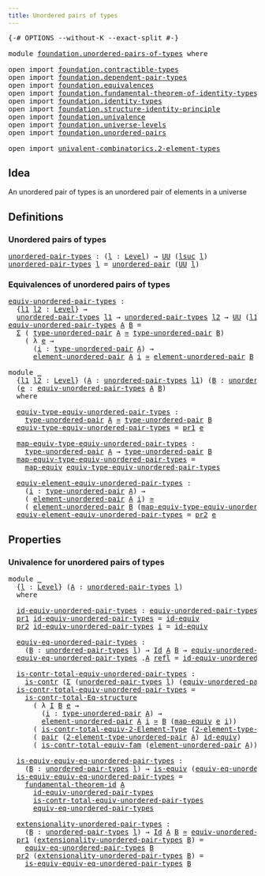 ```yaml
---
title: Unordered pairs of types
---
```


<pre class="Agda"><a id="50" class="Symbol">{-#</a> <a id="54" class="Keyword">OPTIONS</a> <a id="62" class="Pragma">--without-K</a> <a id="74" class="Pragma">--exact-split</a> <a id="88" class="Symbol">#-}</a>

<a id="93" class="Keyword">module</a> <a id="100" href="foundation.unordered-pairs-of-types.html" class="Module">foundation.unordered-pairs-of-types</a> <a id="136" class="Keyword">where</a>

<a id="143" class="Keyword">open</a> <a id="148" class="Keyword">import</a> <a id="155" href="foundation.contractible-types.html" class="Module">foundation.contractible-types</a>
<a id="185" class="Keyword">open</a> <a id="190" class="Keyword">import</a> <a id="197" href="foundation.dependent-pair-types.html" class="Module">foundation.dependent-pair-types</a>
<a id="229" class="Keyword">open</a> <a id="234" class="Keyword">import</a> <a id="241" href="foundation.equivalences.html" class="Module">foundation.equivalences</a>
<a id="265" class="Keyword">open</a> <a id="270" class="Keyword">import</a> <a id="277" href="foundation.fundamental-theorem-of-identity-types.html" class="Module">foundation.fundamental-theorem-of-identity-types</a>
<a id="326" class="Keyword">open</a> <a id="331" class="Keyword">import</a> <a id="338" href="foundation.identity-types.html" class="Module">foundation.identity-types</a>
<a id="364" class="Keyword">open</a> <a id="369" class="Keyword">import</a> <a id="376" href="foundation.structure-identity-principle.html" class="Module">foundation.structure-identity-principle</a>
<a id="416" class="Keyword">open</a> <a id="421" class="Keyword">import</a> <a id="428" href="foundation.univalence.html" class="Module">foundation.univalence</a>
<a id="450" class="Keyword">open</a> <a id="455" class="Keyword">import</a> <a id="462" href="foundation.universe-levels.html" class="Module">foundation.universe-levels</a>
<a id="489" class="Keyword">open</a> <a id="494" class="Keyword">import</a> <a id="501" href="foundation.unordered-pairs.html" class="Module">foundation.unordered-pairs</a>

<a id="529" class="Keyword">open</a> <a id="534" class="Keyword">import</a> <a id="541" href="univalent-combinatorics.2-element-types.html" class="Module">univalent-combinatorics.2-element-types</a>
</pre>
## Idea

An unordered pair of types is an unordered pair of elements in a universe

## Definitions

### Unordered pairs of types

<pre class="Agda"><a id="unordered-pair-types"></a><a id="724" href="foundation.unordered-pairs-of-types.html#724" class="Function">unordered-pair-types</a> <a id="745" class="Symbol">:</a> <a id="747" class="Symbol">(</a><a id="748" href="foundation.unordered-pairs-of-types.html#748" class="Bound">l</a> <a id="750" class="Symbol">:</a> <a id="752" href="Agda.Primitive.html#597" class="Postulate">Level</a><a id="757" class="Symbol">)</a> <a id="759" class="Symbol">→</a> <a id="761" href="foundation-core.universe-levels.html#222" class="Primitive">UU</a> <a id="764" class="Symbol">(</a><a id="765" href="Agda.Primitive.html#780" class="Primitive">lsuc</a> <a id="770" href="foundation.unordered-pairs-of-types.html#748" class="Bound">l</a><a id="771" class="Symbol">)</a>
<a id="773" href="foundation.unordered-pairs-of-types.html#724" class="Function">unordered-pair-types</a> <a id="794" href="foundation.unordered-pairs-of-types.html#794" class="Bound">l</a> <a id="796" class="Symbol">=</a> <a id="798" href="foundation.unordered-pairs.html#2381" class="Function">unordered-pair</a> <a id="813" class="Symbol">(</a><a id="814" href="foundation-core.universe-levels.html#222" class="Primitive">UU</a> <a id="817" href="foundation.unordered-pairs-of-types.html#794" class="Bound">l</a><a id="818" class="Symbol">)</a>
</pre>
### Equivalences of unordered pairs of types

<pre class="Agda"><a id="equiv-unordered-pair-types"></a><a id="879" href="foundation.unordered-pairs-of-types.html#879" class="Function">equiv-unordered-pair-types</a> <a id="906" class="Symbol">:</a>
  <a id="910" class="Symbol">{</a><a id="911" href="foundation.unordered-pairs-of-types.html#911" class="Bound">l1</a> <a id="914" href="foundation.unordered-pairs-of-types.html#914" class="Bound">l2</a> <a id="917" class="Symbol">:</a> <a id="919" href="Agda.Primitive.html#597" class="Postulate">Level</a><a id="924" class="Symbol">}</a> <a id="926" class="Symbol">→</a>
  <a id="930" href="foundation.unordered-pairs-of-types.html#724" class="Function">unordered-pair-types</a> <a id="951" href="foundation.unordered-pairs-of-types.html#911" class="Bound">l1</a> <a id="954" class="Symbol">→</a> <a id="956" href="foundation.unordered-pairs-of-types.html#724" class="Function">unordered-pair-types</a> <a id="977" href="foundation.unordered-pairs-of-types.html#914" class="Bound">l2</a> <a id="980" class="Symbol">→</a> <a id="982" href="foundation-core.universe-levels.html#222" class="Primitive">UU</a> <a id="985" class="Symbol">(</a><a id="986" href="foundation.unordered-pairs-of-types.html#911" class="Bound">l1</a> <a id="989" href="Agda.Primitive.html#810" class="Primitive Operator">⊔</a> <a id="991" href="foundation.unordered-pairs-of-types.html#914" class="Bound">l2</a><a id="993" class="Symbol">)</a>
<a id="995" href="foundation.unordered-pairs-of-types.html#879" class="Function">equiv-unordered-pair-types</a> <a id="1022" href="foundation.unordered-pairs-of-types.html#1022" class="Bound">A</a> <a id="1024" href="foundation.unordered-pairs-of-types.html#1024" class="Bound">B</a> <a id="1026" class="Symbol">=</a>
  <a id="1030" href="foundation-core.dependent-pair-types.html#502" class="Record">Σ</a> <a id="1032" class="Symbol">(</a> <a id="1034" href="foundation.unordered-pairs.html#2756" class="Function">type-unordered-pair</a> <a id="1054" href="foundation.unordered-pairs-of-types.html#1022" class="Bound">A</a> <a id="1056" href="foundation-core.equivalences.html#1607" class="Function Operator">≃</a> <a id="1058" href="foundation.unordered-pairs.html#2756" class="Function">type-unordered-pair</a> <a id="1078" href="foundation.unordered-pairs-of-types.html#1024" class="Bound">B</a><a id="1079" class="Symbol">)</a>
    <a id="1085" class="Symbol">(</a> <a id="1087" class="Symbol">λ</a> <a id="1089" href="foundation.unordered-pairs-of-types.html#1089" class="Bound">e</a> <a id="1091" class="Symbol">→</a>
      <a id="1099" class="Symbol">(</a><a id="1100" href="foundation.unordered-pairs-of-types.html#1100" class="Bound">i</a> <a id="1102" class="Symbol">:</a> <a id="1104" href="foundation.unordered-pairs.html#2756" class="Function">type-unordered-pair</a> <a id="1124" href="foundation.unordered-pairs-of-types.html#1022" class="Bound">A</a><a id="1125" class="Symbol">)</a> <a id="1127" class="Symbol">→</a>
      <a id="1135" href="foundation.unordered-pairs.html#3477" class="Function">element-unordered-pair</a> <a id="1158" href="foundation.unordered-pairs-of-types.html#1022" class="Bound">A</a> <a id="1160" href="foundation.unordered-pairs-of-types.html#1100" class="Bound">i</a> <a id="1162" href="foundation-core.equivalences.html#1607" class="Function Operator">≃</a> <a id="1164" href="foundation.unordered-pairs.html#3477" class="Function">element-unordered-pair</a> <a id="1187" href="foundation.unordered-pairs-of-types.html#1024" class="Bound">B</a> <a id="1189" class="Symbol">(</a><a id="1190" href="foundation-core.equivalences.html#1807" class="Function">map-equiv</a> <a id="1200" href="foundation.unordered-pairs-of-types.html#1089" class="Bound">e</a> <a id="1202" href="foundation.unordered-pairs-of-types.html#1100" class="Bound">i</a><a id="1203" class="Symbol">))</a>

<a id="1207" class="Keyword">module</a> <a id="1214" href="foundation.unordered-pairs-of-types.html#1214" class="Module">_</a>
  <a id="1218" class="Symbol">{</a><a id="1219" href="foundation.unordered-pairs-of-types.html#1219" class="Bound">l1</a> <a id="1222" href="foundation.unordered-pairs-of-types.html#1222" class="Bound">l2</a> <a id="1225" class="Symbol">:</a> <a id="1227" href="Agda.Primitive.html#597" class="Postulate">Level</a><a id="1232" class="Symbol">}</a> <a id="1234" class="Symbol">(</a><a id="1235" href="foundation.unordered-pairs-of-types.html#1235" class="Bound">A</a> <a id="1237" class="Symbol">:</a> <a id="1239" href="foundation.unordered-pairs-of-types.html#724" class="Function">unordered-pair-types</a> <a id="1260" href="foundation.unordered-pairs-of-types.html#1219" class="Bound">l1</a><a id="1262" class="Symbol">)</a> <a id="1264" class="Symbol">(</a><a id="1265" href="foundation.unordered-pairs-of-types.html#1265" class="Bound">B</a> <a id="1267" class="Symbol">:</a> <a id="1269" href="foundation.unordered-pairs-of-types.html#724" class="Function">unordered-pair-types</a> <a id="1290" href="foundation.unordered-pairs-of-types.html#1222" class="Bound">l2</a><a id="1292" class="Symbol">)</a>
  <a id="1296" class="Symbol">(</a><a id="1297" href="foundation.unordered-pairs-of-types.html#1297" class="Bound">e</a> <a id="1299" class="Symbol">:</a> <a id="1301" href="foundation.unordered-pairs-of-types.html#879" class="Function">equiv-unordered-pair-types</a> <a id="1328" href="foundation.unordered-pairs-of-types.html#1235" class="Bound">A</a> <a id="1330" href="foundation.unordered-pairs-of-types.html#1265" class="Bound">B</a><a id="1331" class="Symbol">)</a>
  <a id="1335" class="Keyword">where</a>

  <a id="1344" href="foundation.unordered-pairs-of-types.html#1344" class="Function">equiv-type-equiv-unordered-pair-types</a> <a id="1382" class="Symbol">:</a>
    <a id="1388" href="foundation.unordered-pairs.html#2756" class="Function">type-unordered-pair</a> <a id="1408" href="foundation.unordered-pairs-of-types.html#1235" class="Bound">A</a> <a id="1410" href="foundation-core.equivalences.html#1607" class="Function Operator">≃</a> <a id="1412" href="foundation.unordered-pairs.html#2756" class="Function">type-unordered-pair</a> <a id="1432" href="foundation.unordered-pairs-of-types.html#1265" class="Bound">B</a>
  <a id="1436" href="foundation.unordered-pairs-of-types.html#1344" class="Function">equiv-type-equiv-unordered-pair-types</a> <a id="1474" class="Symbol">=</a> <a id="1476" href="foundation-core.dependent-pair-types.html#592" class="Field">pr1</a> <a id="1480" href="foundation.unordered-pairs-of-types.html#1297" class="Bound">e</a>

  <a id="1485" href="foundation.unordered-pairs-of-types.html#1485" class="Function">map-equiv-type-equiv-unordered-pair-types</a> <a id="1527" class="Symbol">:</a>
    <a id="1533" href="foundation.unordered-pairs.html#2756" class="Function">type-unordered-pair</a> <a id="1553" href="foundation.unordered-pairs-of-types.html#1235" class="Bound">A</a> <a id="1555" class="Symbol">→</a> <a id="1557" href="foundation.unordered-pairs.html#2756" class="Function">type-unordered-pair</a> <a id="1577" href="foundation.unordered-pairs-of-types.html#1265" class="Bound">B</a>
  <a id="1581" href="foundation.unordered-pairs-of-types.html#1485" class="Function">map-equiv-type-equiv-unordered-pair-types</a> <a id="1623" class="Symbol">=</a>
    <a id="1629" href="foundation-core.equivalences.html#1807" class="Function">map-equiv</a> <a id="1639" href="foundation.unordered-pairs-of-types.html#1344" class="Function">equiv-type-equiv-unordered-pair-types</a>

  <a id="1680" href="foundation.unordered-pairs-of-types.html#1680" class="Function">equiv-element-equiv-unordered-pair-types</a> <a id="1721" class="Symbol">:</a>
    <a id="1727" class="Symbol">(</a><a id="1728" href="foundation.unordered-pairs-of-types.html#1728" class="Bound">i</a> <a id="1730" class="Symbol">:</a> <a id="1732" href="foundation.unordered-pairs.html#2756" class="Function">type-unordered-pair</a> <a id="1752" href="foundation.unordered-pairs-of-types.html#1235" class="Bound">A</a><a id="1753" class="Symbol">)</a> <a id="1755" class="Symbol">→</a>
    <a id="1761" class="Symbol">(</a> <a id="1763" href="foundation.unordered-pairs.html#3477" class="Function">element-unordered-pair</a> <a id="1786" href="foundation.unordered-pairs-of-types.html#1235" class="Bound">A</a> <a id="1788" href="foundation.unordered-pairs-of-types.html#1728" class="Bound">i</a><a id="1789" class="Symbol">)</a> <a id="1791" href="foundation-core.equivalences.html#1607" class="Function Operator">≃</a>
    <a id="1797" class="Symbol">(</a> <a id="1799" href="foundation.unordered-pairs.html#3477" class="Function">element-unordered-pair</a> <a id="1822" href="foundation.unordered-pairs-of-types.html#1265" class="Bound">B</a> <a id="1824" class="Symbol">(</a><a id="1825" href="foundation.unordered-pairs-of-types.html#1485" class="Function">map-equiv-type-equiv-unordered-pair-types</a> <a id="1867" href="foundation.unordered-pairs-of-types.html#1728" class="Bound">i</a><a id="1868" class="Symbol">))</a>
  <a id="1873" href="foundation.unordered-pairs-of-types.html#1680" class="Function">equiv-element-equiv-unordered-pair-types</a> <a id="1914" class="Symbol">=</a> <a id="1916" href="foundation-core.dependent-pair-types.html#604" class="Field">pr2</a> <a id="1920" href="foundation.unordered-pairs-of-types.html#1297" class="Bound">e</a>
</pre>
## Properties

### Univalence for unordered pairs of types

<pre class="Agda"><a id="1995" class="Keyword">module</a> <a id="2002" href="foundation.unordered-pairs-of-types.html#2002" class="Module">_</a>
  <a id="2006" class="Symbol">{</a><a id="2007" href="foundation.unordered-pairs-of-types.html#2007" class="Bound">l</a> <a id="2009" class="Symbol">:</a> <a id="2011" href="Agda.Primitive.html#597" class="Postulate">Level</a><a id="2016" class="Symbol">}</a> <a id="2018" class="Symbol">(</a><a id="2019" href="foundation.unordered-pairs-of-types.html#2019" class="Bound">A</a> <a id="2021" class="Symbol">:</a> <a id="2023" href="foundation.unordered-pairs-of-types.html#724" class="Function">unordered-pair-types</a> <a id="2044" href="foundation.unordered-pairs-of-types.html#2007" class="Bound">l</a><a id="2045" class="Symbol">)</a>
  <a id="2049" class="Keyword">where</a>
  
  <a id="2060" href="foundation.unordered-pairs-of-types.html#2060" class="Function">id-equiv-unordered-pair-types</a> <a id="2090" class="Symbol">:</a> <a id="2092" href="foundation.unordered-pairs-of-types.html#879" class="Function">equiv-unordered-pair-types</a> <a id="2119" href="foundation.unordered-pairs-of-types.html#2019" class="Bound">A</a> <a id="2121" href="foundation.unordered-pairs-of-types.html#2019" class="Bound">A</a>
  <a id="2125" href="foundation-core.dependent-pair-types.html#592" class="Field">pr1</a> <a id="2129" href="foundation.unordered-pairs-of-types.html#2060" class="Function">id-equiv-unordered-pair-types</a> <a id="2159" class="Symbol">=</a> <a id="2161" href="foundation-core.equivalences.html#2480" class="Function">id-equiv</a>
  <a id="2172" href="foundation-core.dependent-pair-types.html#604" class="Field">pr2</a> <a id="2176" href="foundation.unordered-pairs-of-types.html#2060" class="Function">id-equiv-unordered-pair-types</a> <a id="2206" href="foundation.unordered-pairs-of-types.html#2206" class="Bound">i</a> <a id="2208" class="Symbol">=</a> <a id="2210" href="foundation-core.equivalences.html#2480" class="Function">id-equiv</a>

  <a id="2222" href="foundation.unordered-pairs-of-types.html#2222" class="Function">equiv-eq-unordered-pair-types</a> <a id="2252" class="Symbol">:</a>
    <a id="2258" class="Symbol">(</a><a id="2259" href="foundation.unordered-pairs-of-types.html#2259" class="Bound">B</a> <a id="2261" class="Symbol">:</a> <a id="2263" href="foundation.unordered-pairs-of-types.html#724" class="Function">unordered-pair-types</a> <a id="2284" href="foundation.unordered-pairs-of-types.html#2007" class="Bound">l</a><a id="2285" class="Symbol">)</a> <a id="2287" class="Symbol">→</a> <a id="2289" href="foundation-core.identity-types.html#641" class="Datatype">Id</a> <a id="2292" href="foundation.unordered-pairs-of-types.html#2019" class="Bound">A</a> <a id="2294" href="foundation.unordered-pairs-of-types.html#2259" class="Bound">B</a> <a id="2296" class="Symbol">→</a> <a id="2298" href="foundation.unordered-pairs-of-types.html#879" class="Function">equiv-unordered-pair-types</a> <a id="2325" href="foundation.unordered-pairs-of-types.html#2019" class="Bound">A</a> <a id="2327" href="foundation.unordered-pairs-of-types.html#2259" class="Bound">B</a>
  <a id="2331" href="foundation.unordered-pairs-of-types.html#2222" class="Function">equiv-eq-unordered-pair-types</a> <a id="2361" class="DottedPattern Symbol">.</a><a id="2362" href="foundation.unordered-pairs-of-types.html#2019" class="DottedPattern Bound">A</a> <a id="2364" href="foundation-core.identity-types.html#694" class="InductiveConstructor">refl</a> <a id="2369" class="Symbol">=</a> <a id="2371" href="foundation.unordered-pairs-of-types.html#2060" class="Function">id-equiv-unordered-pair-types</a>

  <a id="2404" href="foundation.unordered-pairs-of-types.html#2404" class="Function">is-contr-total-equiv-unordered-pair-types</a> <a id="2446" class="Symbol">:</a>
    <a id="2452" href="foundation-core.contractible-types.html#992" class="Function">is-contr</a> <a id="2461" class="Symbol">(</a><a id="2462" href="foundation-core.dependent-pair-types.html#502" class="Record">Σ</a> <a id="2464" class="Symbol">(</a><a id="2465" href="foundation.unordered-pairs-of-types.html#724" class="Function">unordered-pair-types</a> <a id="2486" href="foundation.unordered-pairs-of-types.html#2007" class="Bound">l</a><a id="2487" class="Symbol">)</a> <a id="2489" class="Symbol">(</a><a id="2490" href="foundation.unordered-pairs-of-types.html#879" class="Function">equiv-unordered-pair-types</a> <a id="2517" href="foundation.unordered-pairs-of-types.html#2019" class="Bound">A</a><a id="2518" class="Symbol">))</a>
  <a id="2523" href="foundation.unordered-pairs-of-types.html#2404" class="Function">is-contr-total-equiv-unordered-pair-types</a> <a id="2565" class="Symbol">=</a>
    <a id="2571" href="foundation.structure-identity-principle.html#1341" class="Function">is-contr-total-Eq-structure</a>
      <a id="2605" class="Symbol">(</a> <a id="2607" class="Symbol">λ</a> <a id="2609" href="foundation.unordered-pairs-of-types.html#2609" class="Bound">I</a> <a id="2611" href="foundation.unordered-pairs-of-types.html#2611" class="Bound">B</a> <a id="2613" href="foundation.unordered-pairs-of-types.html#2613" class="Bound">e</a> <a id="2615" class="Symbol">→</a>
        <a id="2625" class="Symbol">(</a><a id="2626" href="foundation.unordered-pairs-of-types.html#2626" class="Bound">i</a> <a id="2628" class="Symbol">:</a> <a id="2630" href="foundation.unordered-pairs.html#2756" class="Function">type-unordered-pair</a> <a id="2650" href="foundation.unordered-pairs-of-types.html#2019" class="Bound">A</a><a id="2651" class="Symbol">)</a> <a id="2653" class="Symbol">→</a>
        <a id="2663" href="foundation.unordered-pairs.html#3477" class="Function">element-unordered-pair</a> <a id="2686" href="foundation.unordered-pairs-of-types.html#2019" class="Bound">A</a> <a id="2688" href="foundation.unordered-pairs-of-types.html#2626" class="Bound">i</a> <a id="2690" href="foundation-core.equivalences.html#1607" class="Function Operator">≃</a> <a id="2692" href="foundation.unordered-pairs-of-types.html#2611" class="Bound">B</a> <a id="2694" class="Symbol">(</a><a id="2695" href="foundation-core.equivalences.html#1807" class="Function">map-equiv</a> <a id="2705" href="foundation.unordered-pairs-of-types.html#2613" class="Bound">e</a> <a id="2707" href="foundation.unordered-pairs-of-types.html#2626" class="Bound">i</a><a id="2708" class="Symbol">))</a>
      <a id="2717" class="Symbol">(</a> <a id="2719" href="univalent-combinatorics.2-element-types.html#7048" class="Function">is-contr-total-equiv-2-Element-Type</a> <a id="2755" class="Symbol">(</a><a id="2756" href="foundation.unordered-pairs.html#2660" class="Function">2-element-type-unordered-pair</a> <a id="2786" href="foundation.unordered-pairs-of-types.html#2019" class="Bound">A</a><a id="2787" class="Symbol">))</a>
      <a id="2796" class="Symbol">(</a> <a id="2798" href="foundation-core.dependent-pair-types.html#575" class="InductiveConstructor">pair</a> <a id="2803" class="Symbol">(</a><a id="2804" href="foundation.unordered-pairs.html#2660" class="Function">2-element-type-unordered-pair</a> <a id="2834" href="foundation.unordered-pairs-of-types.html#2019" class="Bound">A</a><a id="2835" class="Symbol">)</a> <a id="2837" href="foundation-core.equivalences.html#2480" class="Function">id-equiv</a><a id="2845" class="Symbol">)</a>
      <a id="2853" class="Symbol">(</a> <a id="2855" href="foundation.univalence.html#2384" class="Function">is-contr-total-equiv-fam</a> <a id="2880" class="Symbol">(</a><a id="2881" href="foundation.unordered-pairs.html#3477" class="Function">element-unordered-pair</a> <a id="2904" href="foundation.unordered-pairs-of-types.html#2019" class="Bound">A</a><a id="2905" class="Symbol">))</a>

  <a id="2911" href="foundation.unordered-pairs-of-types.html#2911" class="Function">is-equiv-equiv-eq-unordered-pair-types</a> <a id="2950" class="Symbol">:</a>
    <a id="2956" class="Symbol">(</a><a id="2957" href="foundation.unordered-pairs-of-types.html#2957" class="Bound">B</a> <a id="2959" class="Symbol">:</a> <a id="2961" href="foundation.unordered-pairs-of-types.html#724" class="Function">unordered-pair-types</a> <a id="2982" href="foundation.unordered-pairs-of-types.html#2007" class="Bound">l</a><a id="2983" class="Symbol">)</a> <a id="2985" class="Symbol">→</a> <a id="2987" href="foundation-core.equivalences.html#1542" class="Function">is-equiv</a> <a id="2996" class="Symbol">(</a><a id="2997" href="foundation.unordered-pairs-of-types.html#2222" class="Function">equiv-eq-unordered-pair-types</a> <a id="3027" href="foundation.unordered-pairs-of-types.html#2957" class="Bound">B</a><a id="3028" class="Symbol">)</a>
  <a id="3032" href="foundation.unordered-pairs-of-types.html#2911" class="Function">is-equiv-equiv-eq-unordered-pair-types</a> <a id="3071" class="Symbol">=</a>
    <a id="3077" href="foundation-core.fundamental-theorem-of-identity-types.html#1888" class="Function">fundamental-theorem-id</a> <a id="3100" href="foundation.unordered-pairs-of-types.html#2019" class="Bound">A</a>
      <a id="3108" href="foundation.unordered-pairs-of-types.html#2060" class="Function">id-equiv-unordered-pair-types</a>
      <a id="3144" href="foundation.unordered-pairs-of-types.html#2404" class="Function">is-contr-total-equiv-unordered-pair-types</a>
      <a id="3192" href="foundation.unordered-pairs-of-types.html#2222" class="Function">equiv-eq-unordered-pair-types</a>

  <a id="3225" href="foundation.unordered-pairs-of-types.html#3225" class="Function">extensionality-unordered-pair-types</a> <a id="3261" class="Symbol">:</a>
    <a id="3267" class="Symbol">(</a><a id="3268" href="foundation.unordered-pairs-of-types.html#3268" class="Bound">B</a> <a id="3270" class="Symbol">:</a> <a id="3272" href="foundation.unordered-pairs-of-types.html#724" class="Function">unordered-pair-types</a> <a id="3293" href="foundation.unordered-pairs-of-types.html#2007" class="Bound">l</a><a id="3294" class="Symbol">)</a> <a id="3296" class="Symbol">→</a> <a id="3298" href="foundation-core.identity-types.html#641" class="Datatype">Id</a> <a id="3301" href="foundation.unordered-pairs-of-types.html#2019" class="Bound">A</a> <a id="3303" href="foundation.unordered-pairs-of-types.html#3268" class="Bound">B</a> <a id="3305" href="foundation-core.equivalences.html#1607" class="Function Operator">≃</a> <a id="3307" href="foundation.unordered-pairs-of-types.html#879" class="Function">equiv-unordered-pair-types</a> <a id="3334" href="foundation.unordered-pairs-of-types.html#2019" class="Bound">A</a> <a id="3336" href="foundation.unordered-pairs-of-types.html#3268" class="Bound">B</a>
  <a id="3340" href="foundation-core.dependent-pair-types.html#592" class="Field">pr1</a> <a id="3344" class="Symbol">(</a><a id="3345" href="foundation.unordered-pairs-of-types.html#3225" class="Function">extensionality-unordered-pair-types</a> <a id="3381" href="foundation.unordered-pairs-of-types.html#3381" class="Bound">B</a><a id="3382" class="Symbol">)</a> <a id="3384" class="Symbol">=</a>
    <a id="3390" href="foundation.unordered-pairs-of-types.html#2222" class="Function">equiv-eq-unordered-pair-types</a> <a id="3420" href="foundation.unordered-pairs-of-types.html#3381" class="Bound">B</a>
  <a id="3424" href="foundation-core.dependent-pair-types.html#604" class="Field">pr2</a> <a id="3428" class="Symbol">(</a><a id="3429" href="foundation.unordered-pairs-of-types.html#3225" class="Function">extensionality-unordered-pair-types</a> <a id="3465" href="foundation.unordered-pairs-of-types.html#3465" class="Bound">B</a><a id="3466" class="Symbol">)</a> <a id="3468" class="Symbol">=</a>
    <a id="3474" href="foundation.unordered-pairs-of-types.html#2911" class="Function">is-equiv-equiv-eq-unordered-pair-types</a> <a id="3513" href="foundation.unordered-pairs-of-types.html#3465" class="Bound">B</a>
</pre>

